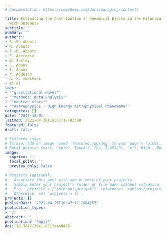 ```yaml
---
# Documentation: https://wowchemy.com/docs/managing-content/

title: Estimating the Contribution of Dynamical Ejecta in the Kilonova Associated
  with GW170817
subtitle: ''
summary: ''
authors:
- B.~P. Abbott
- R. Abbott
- T.~D. Abbott
- F. Acernese
- K. Ackley
- C. Adams
- T. Adams
- P. Addesso
- R.~X. Adhikari
- et al
tags:
- '"gravitational waves"'
- '"methods: data analysis"'
- '"neutron stars"'
- '"Astrophysics - High Energy Astrophysical Phenomena"'
categories: []
date: '2017-12-01'
lastmod: 2021-04-26T18:47:17+02:00
featured: false
draft: false

# Featured image
# To use, add an image named `featured.jpg/png` to your page's folder.
# Focal points: Smart, Center, TopLeft, Top, TopRight, Left, Right, BottomLeft, Bottom, BottomRight.
image:
  caption: ''
  focal_point: ''
  preview_only: false

# Projects (optional).
#   Associate this post with one or more of your projects.
#   Simply enter your project's folder or file name without extension.
#   E.g. `projects = ["internal-project"]` references `content/project/deep-learning/index.md`.
#   Otherwise, set `projects = []`.
projects: []
publishDate: '2021-04-26T16:47:17.268425Z'
publication_types:
- '2'
abstract: ''
publication: '*apjl*'
doi: 10.3847/2041-8213/aa9478
---
```

